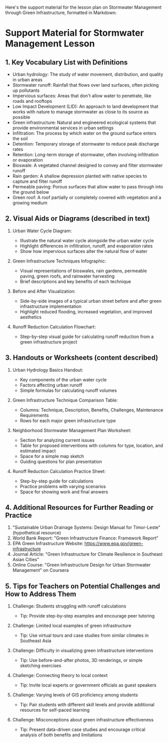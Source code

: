 Here's the support material for the lesson plan on Stormwater Management through Green Infrastructure, formatted in Markdown:

# Support Material for Stormwater Management Lesson

## 1. Key Vocabulary List with Definitions

- Urban hydrology: The study of water movement, distribution, and quality in urban areas
- Stormwater runoff: Rainfall that flows over land surfaces, often picking up pollutants
- Impervious surfaces: Areas that don't allow water to penetrate, like roads and rooftops
- Low Impact Development (LID): An approach to land development that works with nature to manage stormwater as close to its source as possible
- Green infrastructure: Natural and engineered ecological systems that provide environmental services in urban settings
- Infiltration: The process by which water on the ground surface enters the soil
- Detention: Temporary storage of stormwater to reduce peak discharge rates
- Retention: Long-term storage of stormwater, often involving infiltration or evaporation
- Bioswale: A vegetated channel designed to convey and filter stormwater runoff
- Rain garden: A shallow depression planted with native species to capture and filter runoff
- Permeable paving: Porous surfaces that allow water to pass through into the ground below
- Green roof: A roof partially or completely covered with vegetation and a growing medium

## 2. Visual Aids or Diagrams (described in text)

1. Urban Water Cycle Diagram:
   - Illustrate the natural water cycle alongside the urban water cycle
   - Highlight differences in infiltration, runoff, and evaporation rates
   - Show how impervious surfaces alter the natural flow of water

2. Green Infrastructure Techniques Infographic:
   - Visual representations of bioswales, rain gardens, permeable paving, green roofs, and rainwater harvesting
   - Brief descriptions and key benefits of each technique

3. Before and After Visualization:
   - Side-by-side images of a typical urban street before and after green infrastructure implementation
   - Highlight reduced flooding, increased vegetation, and improved aesthetics

4. Runoff Reduction Calculation Flowchart:
   - Step-by-step visual guide for calculating runoff reduction from a green infrastructure project

## 3. Handouts or Worksheets (content described)

1. Urban Hydrology Basics Handout:
   - Key components of the urban water cycle
   - Factors affecting urban runoff
   - Simple formulas for calculating runoff volumes

2. Green Infrastructure Technique Comparison Table:
   - Columns: Technique, Description, Benefits, Challenges, Maintenance Requirements
   - Rows for each major green infrastructure type

3. Neighborhood Stormwater Management Plan Worksheet:
   - Section for analyzing current issues
   - Table for proposed interventions with columns for type, location, and estimated impact
   - Space for a simple map sketch
   - Guiding questions for plan presentation

4. Runoff Reduction Calculation Practice Sheet:
   - Step-by-step guide for calculations
   - Practice problems with varying scenarios
   - Space for showing work and final answers

## 4. Additional Resources for Further Reading or Practice

1. "Sustainable Urban Drainage Systems: Design Manual for Timor-Leste" (hypothetical resource)
2. World Bank Report: "Green Infrastructure Finance: Framework Report"
3. EPA Green Infrastructure Website: https://www.epa.gov/green-infrastructure
4. Journal Article: "Green Infrastructure for Climate Resilience in Southeast Asian Cities"
5. Online Course: "Green Infrastructure Design for Urban Stormwater Management" on Coursera

## 5. Tips for Teachers on Potential Challenges and How to Address Them

1. Challenge: Students struggling with runoff calculations
   - Tip: Provide step-by-step examples and encourage peer tutoring

2. Challenge: Limited local examples of green infrastructure
   - Tip: Use virtual tours and case studies from similar climates in Southeast Asia

3. Challenge: Difficulty in visualizing green infrastructure interventions
   - Tip: Use before-and-after photos, 3D renderings, or simple sketching exercises

4. Challenge: Connecting theory to local context
   - Tip: Invite local experts or government officials as guest speakers

5. Challenge: Varying levels of GIS proficiency among students
   - Tip: Pair students with different skill levels and provide additional resources for self-paced learning

6. Challenge: Misconceptions about green infrastructure effectiveness
   - Tip: Present data-driven case studies and encourage critical analysis of both benefits and limitations